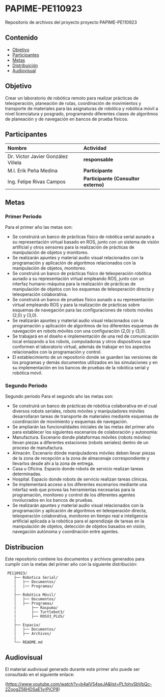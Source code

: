 # PAPIME-PE110923
Repositorio de archivos del proyecto proyecto PAPIME-PE110923

## Contenido

- [Objetivo](#objetivo)
- [Participantes](#participantes)
- [Metas](#metas)
- [Distribuición](#distribucion)
- [Audiovisual](#audiovisual)



## Objetivo 

Crear un laboratorio de robótica remoto para realizar prácticas de teleoperación, planeación de rutas,
coordinación de movimientos y transporte de materiales para las asignaturas de robótica y robótica móvil a
nivel licenciatura y posgrado, programando diferentes clases de algoritmos de planeación y de navegación
en bancos de prueba físicos.



## Participantes


| Nombre | Actividad |
| :----------| :----------- |
| Dr. Víctor Javier González Villela | **responsable** |
| M.I. Erik Peña Medina | **Participante** |
| Ing. Felipe Rivas Campos | **Participante (Consultor externo)** |


## Metas

### Primer Periodo

Para el primer año las metas son:
- Se construirá un banco de prácticas físico de robótica serial aunado a su representación virtual basado
en ROS, junto con un sistema de visión artificial y otros sensores para la realización de prácticas de
manipulación de objetos y monitoreo.
- Se realizarán apuntes y material audio visual relacionados con la programación y aplicación de algoritmos
relacionados con la manipulación de objetos, monitoreo.
- Se construirá un banco de prácticas físico de teleoperación robótica aunado a su representación virtual
empleando ROS, junto con un interfaz humano-máquina para la realización de prácticas de manipulación
de objetos con los esquemas de teleoperación directa y teleoperación colaborativa.
- Se construirá un banco de pruebas físico aunado a su representación virtual empleando ROS y para
la realización de prácticas sobre esquemas de navegación para las configuraciones de robots móviles
(2,0) y (3,0).
- Se realizarán apuntes y material audio visual relacionados con la programación y aplicación de algoritmos
de los diferentes esquemas de navegación en robots móviles con una configuración (2,0) y (3,0).
- Se trabajará en el diseño e implementación de una red de comunicación local enlazando a los robots,
computadoras y otros dispositivos que conformen el laboratorio virtual, además de trabajar en los aspectos
relacionados con la programación y control.
- El establecimiento de un repositorio donde se guarden las versiones de los programas y demás
documentos utilizados en las simulaciones y en su implementación en los bancos de pruebas de la robótica
serial y robótica móvil.

### Segundo Periodo

Segundo periodo
Para el segundo año las metas son:
- Se construirá un banco de prácticas de robótica colaborativa en el cual diversos robots seriales, robots
móviles y manipuladores móviles desarrollaran tareas de transporte de materiales mediante esquemas
de coordinación de movimiento y esquemas de navegación.
- Se ampliarán las funcionalidades iniciales de las metas del primer año para establecer los siguientes
escenarios de colaboración y autonomía:
- Manufactura. Escenario donde plataformas móviles (robots móviles) llevan piezas a diferentes
estaciones (robots seriales) dentro de un proceso de manufactura.
- Almacén. Escenario dónde manipuladores móviles deben llevar piezas de la zona de recepción a la zona
de almacenaje correspondiente y llevarlos desde ahí a la zona de entrega.
- Casa u Oficina. Espacio donde robots de servicio realizan tareas determinadas.
- Hospital. Espacio donde robots de servicio realizan tareas clínicas.
- Se implementará acceso a los diferentes escenarios mediante una interfaz web que provea las
herramientas necesarias para la programación, monitoreo y control de los diferentes agentes involucrados
en los bancos de pruebas.
- Se realizarán apuntes y material audio visual relacionados con la programación y aplicación de algoritmos
en teleoperación directa, teleoperación colaborativa, monitoreo en tiempo real e inteligencia artificial
aplicada a la robótica para el aprendizaje de tareas en la manipulación de objetos, detección de objetos
basados en visión, navegación autónoma y coordinación entre agentes.

## Distribucion

Este repositorio contiene los documentos y archivos generados para cumplir con la metas del primer año con la siguiente distribución:

```text
 PE110923/
    ├── Robotica Serial/
    │   ├── Documentos/
    |   |── Programas/
    │
    ├── Robótica Móvil/
    │   ├── Documentos/
    │   ├── Programas/
    |       ├── Raspuma/
    |       ├── Turtlebot3/
    |       ├── ROSX3_PLUS/
    |
    ├── Espacio/
    │   ├── Documentos/
    │   ├── Archivos/
    |
    └── README.md
```

## Audiovisual

El material audivisual generado durante este primer año puede ser consultado en el siguiente enlace:


(https://www.youtube.com/watch?v=b4aIV54seJA&list=PLfohvSbVbQc-2ZoogZ56HDSaE1vrPjCP8)

